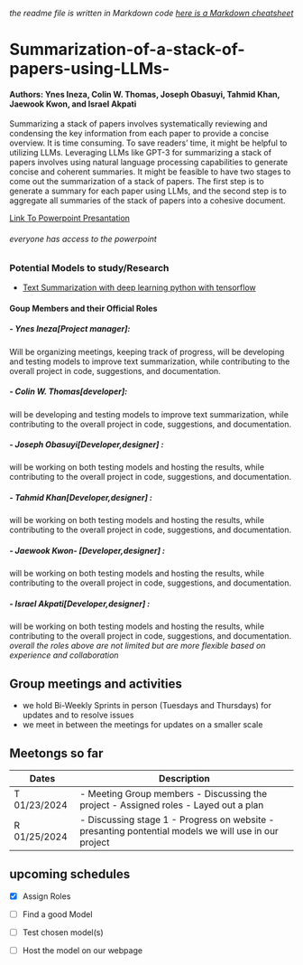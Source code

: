 _the readme file is written in Markdown code [here is a Markdown cheatsheet](https://www.markdownguide.org/cheat-sheet/)_


# Summarization-of-a-stack-of-papers-using-LLMs-
#### Authors: Ynes Ineza, Colin W. Thomas, Joseph Obasuyi, Tahmid Khan, Jaewook Kwon, and Israel Akpati
Summarizing a stack of papers involves systematically reviewing and condensing the key information from each paper to provide a concise overview. It is time consuming. To save readers’ time, it might be helpful to utilizing LLMs. Leveraging LLMs like GPT-3 for summarizing a stack of papers involves using natural language processing capabilities to generate concise and coherent summaries. It might be feasible to have two stages to come out the summarization of a stack of papers. The first step is to generate a summary for each paper using LLMs, and the second step is to aggregate all summaries of the stack of papers into a cohesive document. 



[Link To Powerpoint Presantation](https://texastechuniversity-my.sharepoint.com/:p:/g/personal/yineza_ttu_edu/EbyDaIz9wdFJtGlFymcaJAYBAQn18y0naAs5ZXikL_E7Ew?e=vgZdmH)
###### _everyone has access to the powerpoint_

### Potential Models to study/Research
- [Text Summarization with deep learning python with tensorflow](https://medium.com/@YasinShafiei/text-summarization-with-deep-learning-python-with-tensorflow-d0f3e329c3d2)

#### Goup Members and their Official Roles
##### -  Ynes Ineza[Project manager]:
   Will be organizing meetings, keeping track of progress, will be developing and testing models to improve text summarization, while contributing to the overall project in code, suggestions, and documentation.
##### - Colin W. Thomas[developer]: 
will be developing and testing models to improve text summarization, while contributing to the overall project in code, suggestions, and documentation.
##### - Joseph Obasuyi[Developer,designer] : 
will be working on both testing models and hosting the results, while contributing to the overall project in code, suggestions, and documentation.
##### - Tahmid Khan[Developer,designer] : 
will be working on both testing models and hosting the results, while contributing to the overall project in code, suggestions, and documentation.
##### - Jaewook Kwon- [Developer,designer] :
will be working on both testing models and hosting the results, while contributing to the overall project in code, suggestions, and documentation.
##### - Israel Akpati[Developer,designer] :  
will be working on both testing models and hosting the results, while contributing to the overall project in code, suggestions, and documentation.
_overall the roles above are not limited but are more flexible based on experience and collaboration_

## Group meetings and activities
- we hold Bi-Weekly Sprints in person (Tuesdays and Thursdays) for updates and to resolve issues
- we meet in between the meetings for updates on a smaller scale
## Meetongs so far
| Dates | Description |
| ----------- | ----------- |
| T 01/23/2024 | - Meeting Group members - Discussing the project - Assigned roles - Layed out a plan|
| R 01/25/2024 | - Discussing stage 1 - Progress on website - presanting pontential models we will use in our project |


## upcoming schedules
- [x] Assign Roles
- [ ] Find a good Model
- [ ] Test chosen model(s)
- [ ] Host the model on our webpage

